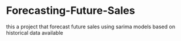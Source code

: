 # Forecasting-Future-Sales
this a project that forecast future sales using sarima models based on historical data available

